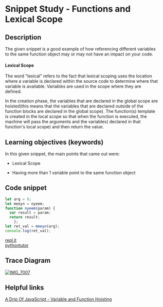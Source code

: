 # Snippet Study - Functions and Lexical Scope
  

## Description
The given snippet is a good example of how referencing different variables to the same function object may or may not have an impact on your code. 

#### Lexical Scope
The word "lexical" refers to the fact that lexical scoping uses the location where a variable is declared within the source code to determine where that variable is available. Variables are used in the scope where they are defined. 

In the creation phase, the variables that are declared in the global scope are hoisted(this means that the variables that are declared outside of the function blocks are declared in the global scope). The function(s) template is created in the local scope so that when the function is executed, the machine will pass the arguments and the variables( declared in that function's local scope) and then return the value. 

## Learning objectives (keywords)
<p>In this given snippet, the main points that came out were:</p>

  * Lexical Scope 
  
  * Having more than 1 variable point to the same function object 

## Code snippet
```js
let arg = 0;
let meeyn = nyeem;
function nyeem(param) {
  var result = param;
  return result;
	};
let ret_val = meeyn(arg);
console.log(ret_val);
```
[repl.it]()  
[pythontutor]()  

## Trace Diagram

<a href="https://ibb.co/khdtfz"><img src="https://preview.ibb.co/mEDR0z/IMG_7007.jpg" alt="IMG_7007" border="0"></a>
   
## Helpful links
[A Drip Of JavaScript - Variable and Function Hoisting](http://adripofjavascript.com/blog/drips/variable-and-function-hoisting.html)
